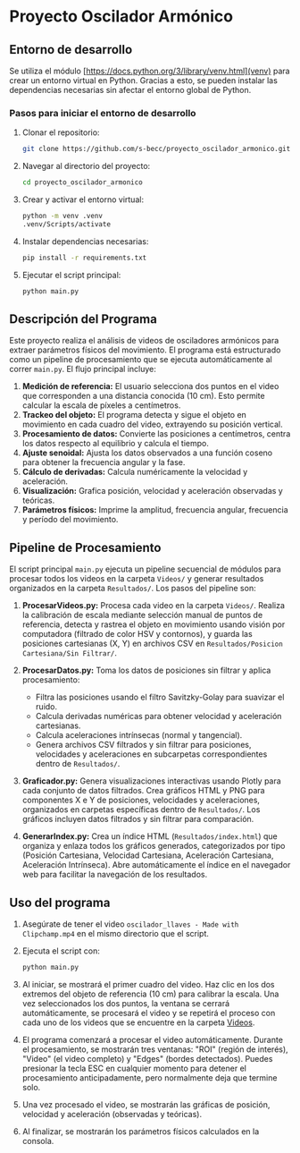 # Proyecto Oscilador Armónico

## Entorno de desarrollo

Se utiliza el módulo [https://docs.python.org/3/library/venv.html](venv) para crear un entorno virtual en Python. Gracias a esto, se pueden instalar las dependencias necesarias sin afectar el entorno global de Python.

### Pasos para iniciar el entorno de desarrollo

1. Clonar el repositorio:

    ```bash
    git clone https://github.com/s-becc/proyecto_oscilador_armonico.git
    ```

2. Navegar al directorio del proyecto:

    ```bash
    cd proyecto_oscilador_armonico
    ```

3. Crear y activar el entorno virtual:

    ```bash
    python -m venv .venv
    .venv/Scripts/activate
    ```

4. Instalar dependencias necesarias:

    ```bash
    pip install -r requirements.txt
    ```

5. Ejecutar el script principal:

    ```bash
    python main.py
    ```

## Descripción del Programa

Este proyecto realiza el análisis de videos de osciladores armónicos para extraer parámetros físicos del movimiento. El programa está estructurado como un pipeline de procesamiento que se ejecuta automáticamente al correr `main.py`. El flujo principal incluye:

1. **Medición de referencia:** El usuario selecciona dos puntos en el video que corresponden a una distancia conocida (10 cm). Esto permite calcular la escala de píxeles a centímetros.
2. **Trackeo del objeto:** El programa detecta y sigue el objeto en movimiento en cada cuadro del video, extrayendo su posición vertical.
3. **Procesamiento de datos:** Convierte las posiciones a centímetros, centra los datos respecto al equilibrio y calcula el tiempo.
4. **Ajuste senoidal:** Ajusta los datos observados a una función coseno para obtener la frecuencia angular y la fase.
5. **Cálculo de derivadas:** Calcula numéricamente la velocidad y aceleración.
6. **Visualización:** Grafica posición, velocidad y aceleración observadas y teóricas.
7. **Parámetros físicos:** Imprime la amplitud, frecuencia angular, frecuencia y período del movimiento.

## Pipeline de Procesamiento

El script principal `main.py` ejecuta un pipeline secuencial de módulos para procesar todos los videos en la carpeta `Videos/` y generar resultados organizados en la carpeta `Resultados/`. Los pasos del pipeline son:

1. **ProcesarVideos.py:** Procesa cada video en la carpeta `Videos/`. Realiza la calibración de escala mediante selección manual de puntos de referencia, detecta y rastrea el objeto en movimiento usando visión por computadora (filtrado de color HSV y contornos), y guarda las posiciones cartesianas (X, Y) en archivos CSV en `Resultados/Posicion Cartesiana/Sin Filtrar/`.

2. **ProcesarDatos.py:** Toma los datos de posiciones sin filtrar y aplica procesamiento:
   - Filtra las posiciones usando el filtro Savitzky-Golay para suavizar el ruido.
   - Calcula derivadas numéricas para obtener velocidad y aceleración cartesianas.
   - Calcula aceleraciones intrínsecas (normal y tangencial).
   - Genera archivos CSV filtrados y sin filtrar para posiciones, velocidades y aceleraciones en subcarpetas correspondientes dentro de `Resultados/`.

3. **Graficador.py:** Genera visualizaciones interactivas usando Plotly para cada conjunto de datos filtrados. Crea gráficos HTML y PNG para componentes X e Y de posiciones, velocidades y aceleraciones, organizados en carpetas específicas dentro de `Resultados/`. Los gráficos incluyen datos filtrados y sin filtrar para comparación.

4. **GenerarIndex.py:** Crea un índice HTML (`Resultados/index.html`) que organiza y enlaza todos los gráficos generados, categorizados por tipo (Posición Cartesiana, Velocidad Cartesiana, Aceleración Cartesiana, Aceleración Intrínseca). Abre automáticamente el índice en el navegador web para facilitar la navegación de los resultados.

## Uso del programa

1. Asegúrate de tener el video `oscilador_llaves - Made with Clipchamp.mp4` en el mismo directorio que el script.
2. Ejecuta el script con:

    ```bash
    python main.py
    ```

3. Al iniciar, se mostrará el primer cuadro del video. Haz clic en los dos extremos del objeto de referencia (10 cm) para calibrar la escala. Una vez seleccionados los dos puntos, la ventana se cerrará automáticamente, se procesará el video y se repetirá el proceso con cada uno de los videos que se encuentre en la carpeta [Videos](Videos).
4. El programa comenzará a procesar el video automáticamente. Durante el procesamiento, se mostrarán tres ventanas: "ROI" (región de interés), "Video" (el video completo) y "Edges" (bordes detectados). Puedes presionar la tecla ESC en cualquier momento para detener el procesamiento anticipadamente, pero normalmente deja que termine solo.
5. Una vez procesado el video, se mostrarán las gráficas de posición, velocidad y aceleración (observadas y teóricas).
6. Al finalizar, se mostrarán los parámetros físicos calculados en la consola.
